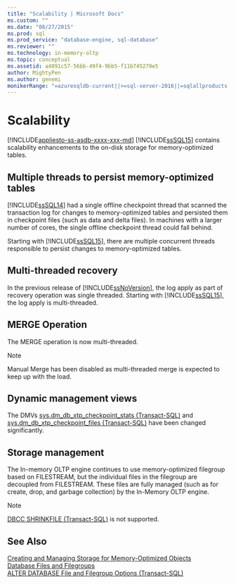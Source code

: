 ```yaml
---
title: "Scalability | Microsoft Docs"
ms.custom: ""
ms.date: "08/27/2015"
ms.prod: sql
ms.prod_service: "database-engine, sql-database"
ms.reviewer: ""
ms.technology: in-memory-oltp
ms.topic: conceptual
ms.assetid: a4891c57-56bb-49f4-9bb5-f11b745279e5
author: MightyPen
ms.author: genemi
monikerRange: "=azuresqldb-current||>=sql-server-2016||=sqlallproducts-allversions||>=sql-server-linux-2017||=azuresqldb-mi-current"
---
```

# Scalability
[!INCLUDE[appliesto-ss-asdb-xxxx-xxx-md](../../includes/appliesto-ss-asdb-xxxx-xxx-md.md)]
[!INCLUDE[ssSQL15](../../includes/sssql15-md.md)] contains scalability enhancements to the on-disk storage for memory-optimized tables. 

## Multiple threads to persist memory-optimized tables  
  
[!INCLUDE[ssSQL14](../../includes/sssql14-md.md)] had a single offline checkpoint thread that scanned the transaction log for changes to memory-optimized tables and persisted them in checkpoint files (such as data and delta files). In machines with a larger number of cores, the single offline checkpoint thread could fall behind.  
  
Starting with [!INCLUDE[ssSQL15](../../includes/sssql15-md.md)], there are multiple concurrent threads responsible to persist changes to memory-optimized tables.  
  
## Multi-threaded recovery
In the previous release of [!INCLUDE[ssNoVersion](../../includes/ssnoversion-md.md)], the log apply as part of recovery operation was single threaded. Starting with [!INCLUDE[ssSQL15](../../includes/sssql15-md.md)], the log apply is multi-threaded.  
  
## MERGE Operation  
The MERGE operation is now multi-threaded.  
   
> [!NOTE]
> Manual Merge has been disabled as multi-threaded merge is expected to keep up with the load. 

## Dynamic management views  
The DMVs [sys.dm_db_xtp_checkpoint_stats &#40;Transact-SQL&#41;](../../relational-databases/system-dynamic-management-views/sys-dm-db-xtp-checkpoint-stats-transact-sql.md) and [sys.dm_db_xtp_checkpoint_files &#40;Transact-SQL&#41;](../../relational-databases/system-dynamic-management-views/sys-dm-db-xtp-checkpoint-files-transact-sql.md) have been changed significantly.  

## Storage management
The In-memory OLTP engine continues to use memory-optimized filegroup based on FILESTREAM, but the individual files in the filegroup are decoupled from FILESTREAM. These files are fully managed (such as for create, drop, and garbage collection) by the In-Memory OLTP engine. 

> [!NOTE]
> [DBCC SHRINKFILE &#40;Transact-SQL&#41;](../../t-sql/database-console-commands/dbcc-shrinkfile-transact-sql.md) is not supported.  
  
## See Also   
[Creating and Managing Storage for Memory-Optimized Objects](../../relational-databases/in-memory-oltp/creating-and-managing-storage-for-memory-optimized-objects.md)     
[Database Files and Filegroups](../../relational-databases/databases/database-files-and-filegroups.md)    
[ALTER DATABASE File and Filegroup Options (Transact-SQL)](../../t-sql/statements/alter-database-transact-sql-file-and-filegroup-options.md)    
